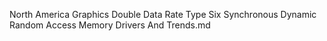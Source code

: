 North America Graphics Double Data Rate Type Six Synchronous Dynamic Random Access Memory Drivers And Trends.md
